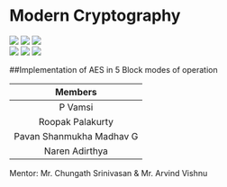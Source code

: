 # Modern Cryptography

![](https://img.shields.io/badge/Batch-22CYS-lightgreen) ![](https://img.shields.io/badge/UG-blue) ![](https://img.shields.io/badge/Subject-MC-blue) <br/>
![](https://img.shields.io/badge/Lecture-3-orange) ![](https://img.shields.io/badge/Tutorial-1-orange) ![](https://img.shields.io/badge/Credits-4-orange)

##Implementation of AES in 5 Block modes of operation

| Members | 
|:-------:|
| P Vamsi | 
| Roopak Palakurty | 
| Pavan Shanmukha Madhav G|
| Naren Adirthya|


Mentor: Mr. Chungath Srinivasan & Mr. Arvind Vishnu



